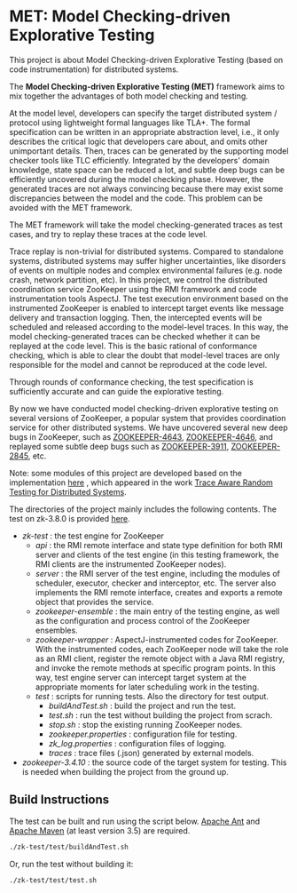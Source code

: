 #  MET: Model Checking-driven Explorative Testing 

This project is about Model Checking-driven Explorative Testing (based on code instrumentation) for distributed systems. 

The **Model Checking-driven Explorative Testing (MET)** framework aims to mix together the advantages of both model checking and testing. 

At the model level, developers can specify the target distributed system / protocol using lightweight formal languages like TLA+. The formal specification can be written in an appropriate abstraction level, i.e., it only describes the critical logic that developers care about, and omits other unimportant details. Then, traces can be generated by the supporting model checker tools like TLC efficiently. Integrated by the developers' domain knowledge, state space can be reduced a lot, and subtle deep bugs can be efficiently uncovered during the model checking phase. However, the generated traces are not always convincing because there may exist some discrepancies between the model and the code. This problem can be avoided with the MET framework. 

The MET framework will take the model checking-generated traces as test cases, and try to replay these traces at the code level. 

Trace replay is non-trivial for distributed systems. Compared to standalone systems, distributed systems may suffer higher uncertainties, like disorders of events on multiple nodes and complex environmental failures (e.g. node crash, network partition, etc). In this project, we control the distributed coordination service ZooKeeper using the RMI framework and code instrumentation tools AspectJ. The test execution environment based on the instrumented ZooKeeper is enabled to intercept target events like message delivery and transaction logging. Then, the intercepted events will be scheduled and released according to the model-level traces. In this way, the model checking-generated traces can be checked whether it can be replayed at the code level. This is the basic rational of conformance checking, which is able to clear the doubt that model-level traces are only responsible for the model and cannot be reproduced at the code level. 

Through rounds of conformance checking, the test specification is sufficiently accurate and can guide the explorative testing.

By now we have conducted model checking-driven explorative testing on several versions of ZooKeeper, a popular system that provides coordination service for other distributed systems. We have uncovered several new deep bugs in ZooKeeper, such as [ZOOKEEPER-4643](https://issues.apache.org/jira/browse/ZOOKEEPER-4643),  [ZOOKEEPER-4646](https://issues.apache.org/jira/browse/ZOOKEEPER-4646), and replayed some subtle deep bugs such as [ZOOKEEPER-3911](https://issues.apache.org/jira/browse/ZOOKEEPER-3911),  [ZOOKEEPER-2845](https://issues.apache.org/jira/browse/ZOOKEEPER-2845), etc. 

Note: some modules of this project are developed based on the implementation [here](https://gitlab.mpi-sws.org/rupak/hitmc) , which appeared in the work [Trace Aware Random Testing for Distributed Systems](https://dl.acm.org/doi/pdf/10.1145/3360606). 



The directories of the project mainly includes the following contents. The test on zk-3.8.0 is provided [here](https://github.com/Lingzhi-Ouyang/MET-zk-3.8.0).

* *zk-test* : the test engine for ZooKeeper
  * *api* : the RMI remote interface and state type definition for both RMI server and clients of the test engine (in this testing framework, the RMI clients are the instrumented ZooKeeper nodes).
  * *server* : the RMI server of the test engine, including the modules of scheduler, executor, checker and interceptor, etc. The server also implements the RMI remote interface, creates and exports a remote object that provides the service.
  * *zookeeper-ensemble* : the main entry of the testing engine, as well as the configuration and process control of the ZooKeeper ensembles.
  * *zookeeper-wrapper* : AspectJ-instrumented codes for ZooKeeper. With the instrumented codes, each ZooKeeper node will take the role as an RMI client, register the remote object with a Java RMI registry, and invoke the remote methods at specific program points. In this way, test engine server can intercept target system at the appropriate moments for later scheduling work in the testing. 
  * *test* : scripts for running tests. Also the directory for test output.
    * *buildAndTest.sh* : build the project and run the test.
    * *test.sh* : run the test without building the project from scrach.
    * *stop.sh* : stop the existing running ZooKeeper nodes.
    * *zookeeper.properties* :  configuration file for testing. 
    * *zk_log.properties* : configuration files of logging. 
    * *traces* : trace files (.json) generated by external models.
* *zookeeper-3.4.10* : the source code of the target system for testing. This is needed when building the project from the ground up. 



## Build Instructions

The test can be built and run using the script below. [Apache Ant](http://ant.apache.org/) and [Apache Maven](http://maven.apache.org/) (at least version 3.5) are required.

```bash
./zk-test/test/buildAndTest.sh
```

Or, run the test without building it:

```bash
./zk-test/test/test.sh
```

